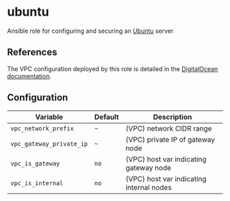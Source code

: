 # ubuntu
Ansible role for configuring and securing an [Ubuntu](https://ubuntu.com/) server

## References
The VPC configuration deployed by this role is detailed in the [DigitalOcean documentation](https://docs.digitalocean.com/products/networking/vpc/resources/droplet-as-gateway/).

## Configuration
| Variable | Default | Description |
| -------- | ------- | ----------- |
| `vpc_network_prefix` | `~` | (VPC) network CIDR range |
| `vpc_gateway_private_ip` | `~` | (VPC) private IP of gateway node |
| `vpc_is_gateway` | `no` | (VPC) host var indicating gateway node |
| `vpc_is_internal` | `no` | (VPC) host var indicating internal nodes |
